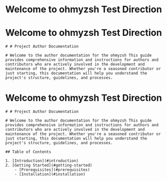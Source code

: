 # Welcome to  ohmyzsh Test Direction

	
	
# Welcome to  ohmyzsh Test Direction

	# # Project Author Documentation

	# Welcome to the author documentation for the ohmyzsh This guide provides comprehensive information and instructions for authors and contributors who are actively involved in the development and maintenance of the project. Whether you're a seasoned contributor or just starting, this documentation will help you understand the project's structure, guidelines, and processes.

	
	
# Welcome to  ohmyzsh Test Direction

	# # Project Author Documentation

	# Welcome to the author documentation for the ohmyzsh This guide provides comprehensive information and instructions for authors and contributors who are actively involved in the development and maintenance of the project. Whether you're a seasoned contributor or just starting, this documentation will help you understand the project's structure, guidelines, and processes.

	## Table of Contents

	1. [Introduction](#introduction)
	2. [Getting Started](#getting-started)
   		- [Prerequisites](#prerequisites)
   		- [Installation](#installation)
	
	
